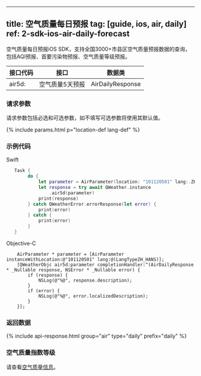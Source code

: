 <!--
 * @Date: 2025-03-06 10:02:06
 * @LastEditors: bolepichi
 * @LastEditTime: 2025-03-14 14:47:49
 * @FilePath: /dev-site/docs/_zh/ios-sdk/air/ios-air-daily-forecast.md
-->
---
title: 空气质量每日预报
tag: [guide, ios, air, daily]
ref: 2-sdk-ios-air-daily-forecast
---

空气质量每日预报iOS SDK，支持全国3000+市县区空气质量预报数据的查询，包括AQI预报、首要污染物预报、空气质量等级预报。

| 接口代码 | 接口                         | 数据类       |
| --------------- | ---------------------------- | ------------ |
| air5d: | 空气质量5天预报   | AirDailyResponse |

### 请求参数

请求参数包括必选和可选参数，如不填写可选参数将使用其默认值。

{% include params.html p="location-def lang-def" %}

### 示例代码

Swift

```swift
   Task {
        do {
            let parameter = AirParameter(location: "101120501" lang:.ZH_HANS)
            let response = try await QWeather.instance
                .air5d(parameter)
            print(response)
        } catch QWeatherError.errorResponse(let error) {
            print(error)
        } catch {
            print(error)
        }
   }
```

Objective-C

```objc
    AirParameter * parameter = [AirParameter instanceWithLocation:@"101120501" lang:@(LangTypeZH_HANS)];
    [QWeatherObjc air5d:parameter completionHandler:^(AirDailyResponse * _Nullable response, NSError * _Nullable error) {
        if (response) {
            NSLog(@"%@", response.description);
        }
        if (error) {
            NSLog(@"%@", error.localizedDescription);
        }
    }];
```

### 返回数据


{% include api-response.html group="air" type="daily" prefix="daily"  %}

### 空气质量指数等级

请查看[空气质量信息](/docs/resource/air-info/)。